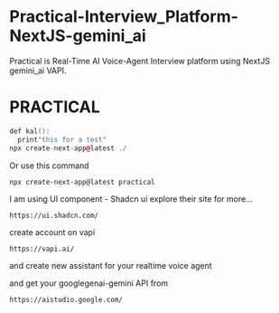 # Practical-Interview_Platform-NextJS-gemini_ai
Practical is Real-Time AI Voice-Agent Interview platform using NextJS gemini_ai VAPI.


# PRACTICAL
```cpp
def kal():
  print"this for a test"
npx create-next-app@latest ./
```
Or use this command
```
npx create-next-app@latest practical
```
I am using UI component - Shadcn ui
explore their site for more...
```
https://ui.shadcn.com/
```

create account on vapi
```
https://vapi.ai/
```
and create new assistant for your realtime voice agent

and get your googlegenai-gemini API from 
```
https://aistudio.google.com/
```
